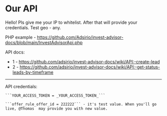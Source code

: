 # Our API

Hello! 
Pls give me your IP to whitelist. 
After that will provide your credentials.
Test geo - any.

PHP example - https://github.com/Adsirio/invest-advisor-docs/blob/main/InvestAdvisorApi.php

API docs:
* 1 - https://github.com/adsirio/invest-advisor-docs/wiki/API:-create-lead
* 2 - https://github.com/adsirio/invest-advisor-docs/wiki/API:-get-status-leads-by-timeframe

---

API credentials:
```
```YOUR_ACCESS_TOKEN = _YOUR_ACCESS_TOKEN_```

```offer_rule_offer_id = 222222``` - it's test value. When you'll go live, @Thomas  may provide you with new value.
```
